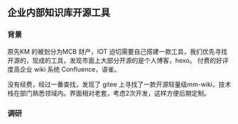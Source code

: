 ## 企业内部知识库开源工具

### 背景

原先KM 的被划分为MCB 财产，IOT 迫切需要自己搭建一款工具，我们优先寻找开源的，现成的工具，发现市面上大部分开源的是个人博客，hexo。 付费的好评度高企业 wiki 系统  Confluence，语雀。

没有经费，经过一番查找，发现了 gitee 上寻找了一款开源轻量级mm-wiki，技术栈在部门熟悉领域内。界面相对老套，考虑2次开发，这样方便后期定制。

### 调研

